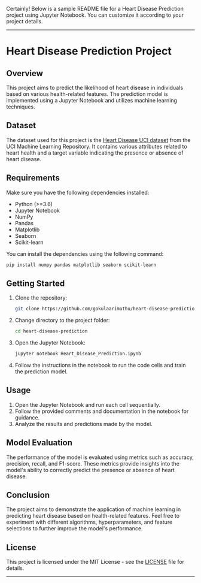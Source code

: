 Certainly! Below is a sample README file for a Heart Disease Prediction project using Jupyter Notebook. You can customize it according to your project details.

---

# Heart Disease Prediction Project

## Overview
This project aims to predict the likelihood of heart disease in individuals based on various health-related features. The prediction model is implemented using a Jupyter Notebook and utilizes machine learning techniques.

## Dataset
The dataset used for this project is the [Heart Disease UCI dataset](https://archive.ics.uci.edu/ml/datasets/Heart+Disease) from the UCI Machine Learning Repository. It contains various attributes related to heart health and a target variable indicating the presence or absence of heart disease.

## Requirements
Make sure you have the following dependencies installed:
- Python (>=3.6)
- Jupyter Notebook
- NumPy
- Pandas
- Matplotlib
- Seaborn
- Scikit-learn

You can install the dependencies using the following command:
```bash
pip install numpy pandas matplotlib seaborn scikit-learn
```

## Getting Started
1. Clone the repository:
   ```bash
   git clone https://github.com/gokulaarimuthu/heart-disease-prediction.git
   ```

2. Change directory to the project folder:
   ```bash
   cd heart-disease-prediction
   ```

3. Open the Jupyter Notebook:
   ```bash
   jupyter notebook Heart_Disease_Prediction.ipynb
   ```

4. Follow the instructions in the notebook to run the code cells and train the prediction model.

## Usage
1. Open the Jupyter Notebook and run each cell sequentially.
2. Follow the provided comments and documentation in the notebook for guidance.
3. Analyze the results and predictions made by the model.

## Model Evaluation
The performance of the model is evaluated using metrics such as accuracy, precision, recall, and F1-score. These metrics provide insights into the model's ability to correctly predict the presence or absence of heart disease.

## Conclusion
The project aims to demonstrate the application of machine learning in predicting heart disease based on health-related features. Feel free to experiment with different algorithms, hyperparameters, and feature selections to further improve the model's performance.

## License
This project is licensed under the MIT License - see the [LICENSE](LICENSE) file for details.

---

